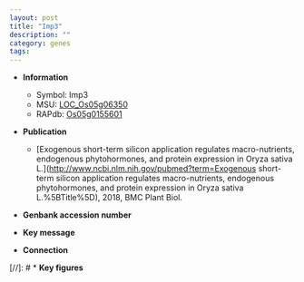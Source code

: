 ```yaml
---
layout: post
title: "Imp3"
description: ""
category: genes
tags: 
---
```


* **Information**  
    + Symbol: Imp3  
    + MSU: [LOC_Os05g06350](http://rice.uga.edu/cgi-bin/ORF_infopage.cgi?orf=LOC_Os05g06350)  
    + RAPdb: [Os05g0155601](http://rapdb.dna.affrc.go.jp/viewer/gbrowse_details/irgsp1?name=Os05g0155601)  

* **Publication**  
    + [Exogenous short-term silicon application regulates macro-nutrients, endogenous phytohormones, and protein expression in Oryza sativa L.](http://www.ncbi.nlm.nih.gov/pubmed?term=Exogenous short-term silicon application regulates macro-nutrients, endogenous phytohormones, and protein expression in Oryza sativa L.%5BTitle%5D), 2018, BMC Plant Biol.

* **Genbank accession number**  

* **Key message**  

* **Connection**  

[//]: # * **Key figures**  



